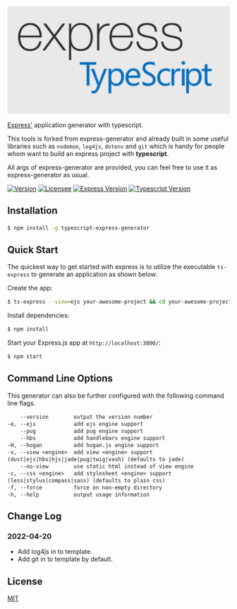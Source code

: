 [![Express Logo](https://github.com/z20240/generator/blob/master/assets/express-typescript.png)](https://www.npmjs.com/package/typescript-express-generator)

[Express'](https://www.npmjs.com/package/express) application generator with typescript.

This tools is forked from express-generator and already built in some useful libraries such as `nodemon`, `log4js`, `dotenv` and `git` which is handy for people whom want to build an express project with **typescript**.

All args of express-generator are provided, you can feel free to use it as express-generator as usual.

[![Version][npm-image]][npm-url]
[![Licensee][licensee-image]][npm-url]
[![Express Version][express-version-image]][express-url]
[![Typescript Version][typescript-version-image]][typescript-url]


## Installation

```sh
$ npm install -g typescript-express-generator
```

## Quick Start

The quickest way to get started with express is to utilize the executable `ts-express` to generate an application as shown below:

Create the app:

```bash
$ ts-express --view=ejs your-awesome-project && cd your-awesome-project
```

Install dependencies:

```bash
$ npm install
```

Start your Express.js app at `http://localhost:3000/`:

```bash
$ npm start
```

## Command Line Options

This generator can also be further configured with the following command line flags.

        --version        output the version number
    -e, --ejs            add ejs engine support
        --pug            add pug engine support
        --hbs            add handlebars engine support
    -H, --hogan          add hogan.js engine support
    -v, --view <engine>  add view <engine> support (dust|ejs|hbs|hjs|jade|pug|twig|vash) (defaults to jade)
        --no-view        use static html instead of view engine
    -c, --css <engine>   add stylesheet <engine> support (less|stylus|compass|sass) (defaults to plain css)
    -f, --force          force on non-empty directory
    -h, --help           output usage information


## Change Log

### 2022-04-20
- Add log4js in to template.
- Add git in to template by default.
## License

[MIT](LICENSE)

[npm-image]: https://img.shields.io/npm/v/typescript-express-generator
[licensee-image]: https://img.shields.io/badge/licensee-MIT-green
[typescript-version-image]: https://img.shields.io/badge/typescript-4.4-blue
[express-version-image]: https://img.shields.io/badge/express-4.16-green
[npm-url]: https://npmjs.org/package/typescript-express-generator
[downloads-url]: https://npmjs.org/package/typescript-express-generator
[typescript-url]: https://www.typescriptlang.org/
[express-url]: https://expressjs.com/
